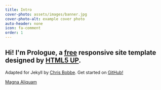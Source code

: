 ```yaml
---
title: Intro
cover-photo: assets/images/banner.jpg
cover-photo-alt: example cover photo
auto-header: none
icon: fa-comment
order: 1
---
```


## Hi! I'm **Prologue**, a [free](http://html5up.net/license) responsive site template designed by [HTML5 UP](http://html5up.net/prologue).

Adapted for Jekyll by [Chris Bobbe](https://chrisbobbe.github.io/). Get started on [GitHub!](https://github.com/chrisbobbe/jekyll-theme-prologue)

<a href="#portfolio" class="button scrolly">Magna Aliquam</a>

